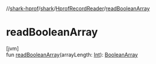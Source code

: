 //[shark-hprof](../../../index.md)/[shark](../index.md)/[HprofRecordReader](index.md)/[readBooleanArray](read-boolean-array.md)

# readBooleanArray

[jvm]\
fun [readBooleanArray](read-boolean-array.md)(arrayLength: [Int](https://kotlinlang.org/api/latest/jvm/stdlib/kotlin/-int/index.html)): [BooleanArray](https://kotlinlang.org/api/latest/jvm/stdlib/kotlin/-boolean-array/index.html)
